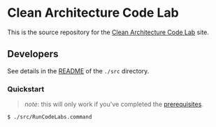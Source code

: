 # Clean Architecture Code Lab

This is the source repository for the [Clean Architecture Code Lab][cacl] site.


## Developers

See details in the [README][src-readme] of the `./src` directory.

### Quickstart

> _note_: this will only work if you've completed the [prerequisites].

```console
$ ./src/RunCodeLabs.command
```



[cacl]: https://huntington-mobile-dev-flutter.github.io/
[prerequisites]: ./src/README.md#prerequisites "prerequisites for building the site"
[src-readme]: ./src/README.md "developer details for building and publishing this site"
